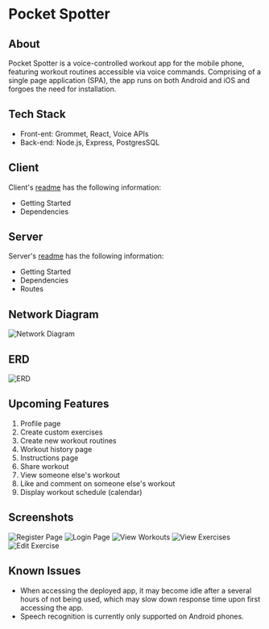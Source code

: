 # Pocket Spotter

## About

Pocket Spotter is a voice-controlled workout app for the mobile phone, featuring workout routines accessible via voice commands. Comprising of a single page application (SPA), the app runs on both Android and iOS and forgoes the need for installation. 

## Tech Stack

  - Front-ent: Grommet, React, Voice APIs
  - Back-end: Node.js, Express, PostgresSQL

## Client

  Client's [readme](/client) has the following information:
  - Getting Started
  - Dependencies

## Server

  Server's [readme](/server) has the following information:
  - Getting Started
  - Dependencies
  - Routes

## Network Diagram

![Network Diagram](./resources/network_diagram.png)

## ERD

![ERD](./resources/database_UML.png)

## Upcoming Features

1. Profile page
2. Create custom exercises
3. Create new workout routines
4. Workout history page
5. Instructions page
6. Share workout
7. View someone else's workout
8. Like and comment on someone else's workout
9. Display workout schedule (calendar)

## Screenshots

![Register Page](./resources/Register.png)
![Login Page](./resources/Login.png)
![View Workouts](./resources/ViewWorkouts.png)
![View Exercises](./resources/ViewExercises.png)
![Edit Exercise](./resources/EditExercise.png)

## Known Issues

- When accessing the deployed app, it may become idle after a several hours of not being used, which may slow down response time upon first accessing the app.
- Speech recognition is currently only supported on Android phones.
